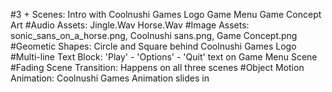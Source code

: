 #3 + Scenes:
  Intro with Coolnushi Games Logo
  Game Menu
  Game Concept Art
#Audio Assets:
  Jingle.Wav
  Horse.Wav
#Image Assets:
  sonic_sans_on_a_horse.png,
  Coolnushi sans.png,
  Game Concept.png
#Geometic Shapes:
  Circle and Square behind Coolnushi Games Logo
#Multi-line Text Block:
  'Play' - 'Options' - 'Quit' text on Game Menu Scene
#Fading Scene Transition:
  Happens on all three scenes
#Object Motion Animation:
  Coolnushi Games Animation slides in
